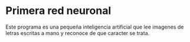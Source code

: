 # Primera red neuronal
Este programa es una pequeña inteligencia artificial que lee imagenes de letras escritas a mano y reconoce de que caracter se trata.